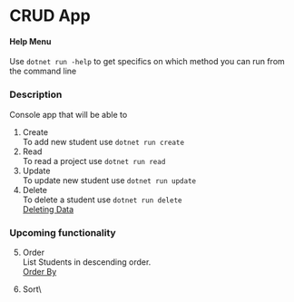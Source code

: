 # CRUD App

#### Help Menu
Use `dotnet run -help` to get specifics on which method you can run from the command line

### Description
Console app that will be able to

1. Create\
    To add new student use `dotnet run create`
2. Read\
    To read a project use `dotnet run read`
3. Update\
    To update new student use `dotnet run update`
4. Delete\
    To delete a student use `dotnet run delete`\
    [Deleting Data](https://docs.microsoft.com/en-us/ef/core/saving/basic#deleting-data)

### Upcoming functionality
5. Order\
    List Students in descending order.\
    [Order By](https://www.learnentityframeworkcore.com/dbset/querying-data)

6. Sort\
    
    

